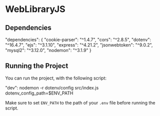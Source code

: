 # WebLibraryJS

## Dependencies
"dependencies": {
    "cookie-parser": "^1.4.7",
    "cors": "^2.8.5",
    "dotenv": "^16.4.7",
    "ejs": "^3.1.10",
    "express": "^4.21.2",
    "jsonwebtoken": "^9.0.2",
    "mysql2": "^3.12.0",
    "nodemon": "^3.1.9"
}

## Running the Project
You can run the project, with the following script:

"dev": nodemon -r dotenv/config src/index.js dotenv_config_path=$ENV_PATH

Make sure to set `ENV_PATH` to the path of your `.env` file before running the script.
